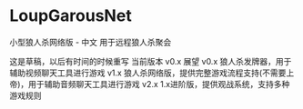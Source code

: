 # LoupGarousNet

小型狼人杀网络版 - 中文
用于远程狼人杀聚会

这是草稿，以后有时间的时候重写
当前版本 v0.x
展望
v0.x
狼人杀发牌器，用于辅助视频聊天工具进行游戏
v1.x
狼人杀网络版，提供完整游戏流程支持(不需要上帝)，用于辅助音频聊天工具进行游戏
v2.x
1.x进阶版，提供观战系统，支持多种游戏规则
